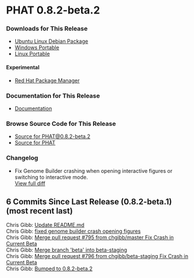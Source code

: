 # PHAT 0.8.2-beta.2
### Downloads for This Release 
* [Ubuntu Linux Debian Package](https://github.com/chgibb/PHAT/releases/download/0.8.2-beta.2/phat_0.8.2.beta.2_amd64.deb)  
* [Windows Portable](https://github.com/chgibb/PHAT/releases/download/0.8.2-beta.2/phat-win32-x64-portable.zip)  
* [Linux Portable](https://github.com/chgibb/PHAT/releases/download/0.8.2-beta.2/phat-linux-x64-portable.tar.gz)
#### Experimental
* [Red Hat Package Manager](https://github.com/chgibb/PHAT/releases/download/0.8.2-beta.2/phat-0.8.2-beta.2.x86_64.rpm)

### Documentation for This Release
* [Documentation](https://chgibb.github.io/PHATDocs/docs/releases/0.8.2-beta.2/home)

### Browse Source Code for This Release
* [Source for PHAT@0.8.2-beta.2](https://github.com/chgibb/PHAT/tree/0.8.2-beta.2)
* [Source for PHAT](https://github.com/chgibb/PHAT)

### Changelog
* Fix Genome Builder crashing when opening interactive figures or switching to interactive mode.  
[View full diff](https://github.com/chgibb/PHAT/compare/0.8.2-beta.1...0.8.2-beta.2) 
  
## 6 Commits Since Last Release (0.8.2-beta.1) (most recent last)  
Chris Gibb: [Update README.md](https://github.com/chgibb/PHAT/commit/ab172c402d7318c95fb64c3010b2242302ebd6b8)  
Chris Gibb: [fixed genome builder crash opening figures](https://github.com/chgibb/PHAT/commit/b1ea2ae9c092758a5691f8dff4dd7bd597d3420f)  
Chris Gibb: [Merge pull request #795 from chgibb/master  Fix Crash in Current Beta](https://github.com/chgibb/PHAT/commit/678f8c6e68bc75a1805ba5f1e0f1c11b7eb28ce8)  
Chris Gibb: [Merge branch 'beta' into beta-staging](https://github.com/chgibb/PHAT/commit/bb9583d2b5118688cdf66a3c6ce31ba296e515ce)  
Chris Gibb: [Merge pull request #796 from chgibb/beta-staging  Fix Crash in Current Beta](https://github.com/chgibb/PHAT/commit/cf14d2da0c5ef151395b8c3f066943f1d0e90a48)  
Chris Gibb: [Bumped to 0.8.2-beta.2](https://github.com/chgibb/PHAT/commit/e5412ac4fc0ce61e3801183c6685eafb4a92edca)  
